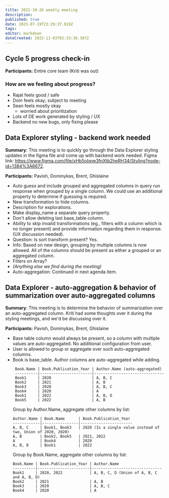 ```yaml
---
title: 2022-10-26 weekly meeting
description: 
published: true
date: 2023-07-19T23:29:37.019Z
tags: 
editor: markdown
dateCreated: 2022-11-03T02:33:36.387Z
---
```


## Cycle 5 progress check-in
**Participants:** Entire core team (Kriti was out)

### How are we feeling about progress?
- Rajat feels good / safe
- Dom feels okay; subject to meeting
- Sean feels mostly okay
    - worried about prioritization
- Lots of DE work generated by styling / UX 
- Backend no new bugs, only fixing please


## Data Explorer styling - backend work needed

**Summary**: This meeting is to quickly go through the Data Explorer styling updates in the figma file and come up with backend work needed. Figma link: https://www.figma.com/file/xHb5oIqye3fnXtb2heRH34/Styling?node-id=1384%3A6672.

**Participants:** Pavish, Dominykas, Brent, Ghislaine

- Auto guess and include grouped and aggregated columns in query run response when grouped by a single column. We could use an additional property to determine if guessing is required.
- New transformation to hide columns.
- Description for explorations.
- Make display_name a separate query property.
- Don't allow deleting last base_table column.
- Ability to skip invalid transformations (eg., filters with a column which is no longer present) and provide information regarding them in response. (UX discussion needed).
- Question: Is sort transform present? Yes.
- Info: Based on new design, grouping by multiple columns is now allowed. All of the columns should be present as either a grouped or an aggregated column.
- Filters on Array?
- *(Anything else we find during the meeting)*
- Auto-aggregation: Continued in next agenda item.

## Data Explorer - auto-aggregation & behavior of summarization over auto-aggregated columns

**Summary**: This meeting is to determine the behavior of summarization over an auto-aggregated column. Kriti had some thoughts over it during the styling meetings, and we'd be discussing over it.

**Participants:** Pavish, Dominykas, Brent, Ghislaine

- Base table column would always be present, so a column with multiple values are auto-aggregated. No additional configuration from user.
- User is allowed to group or aggregate over such auto-aggregated columns.
- Book is base_table. Author columns are auto-aggregated while adding.
  ```
   Book.Name | Book.Publication_Year | Author.Name (auto-aggregated)
   ----------|-----------------------|-------------------------------
   Book1     | 2020                  | A, B, C
   Book2     | 2021                  | A, B
   Book3     | 2020                  | A, B, C
   Book4     | 2020                  | A
   Book1     | 2022                  | A, B, D
   Book5     | 2022                  | A, B
   ```
   Group by Author.Name, aggregate other columns by list:
   ```
   Author.Name | Book.Name      | Book.Publication_Year
   ------------|----------------|-----------------------
   A, B, C     | Book1, Book3   | 2020 (Is a single value instead of two, Union of 2020, 2020)
   A, B        | Book2, Book5   | 2021, 2022
   A           | Book4          | 2020
   A, B, D     | Book1          | 2022
   ```
   Group by Book.Name, aggregate other columns by list:
   ```
   Book.Name | Book.Publication_Year | Author.Name
   ----------|-----------------------|-------------------------------
   Book1     | 2020, 2022            | A, B, C, D (Union of A, B, C and A, B, D)
   Book2     | 2021                  | A, B
   Book3     | 2020                  | A, B, C
   Book4     | 2020                  | A
   ```